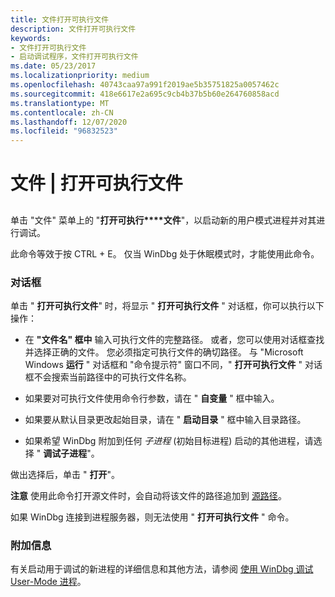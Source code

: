 ```yaml
---
title: 文件打开可执行文件
description: 文件打开可执行文件
keywords:
- 文件打开可执行文件
- 启动调试程序，文件打开可执行文件
ms.date: 05/23/2017
ms.localizationpriority: medium
ms.openlocfilehash: 40743caa97a991f2019ae5b35751825a0057462c
ms.sourcegitcommit: 418e6617e2a695c9cb4b37b5b60e264760858acd
ms.translationtype: MT
ms.contentlocale: zh-CN
ms.lasthandoff: 12/07/2020
ms.locfileid: "96832523"
---
```

# <a name="file--open-executable"></a>文件 | 打开可执行文件


## <span id="ddk_file_open_executable_dbg"></span><span id="DDK_FILE_OPEN_EXECUTABLE_DBG"></span>


单击 "文件" 菜单上的 "**打开可执行****文件**"，以启动新的用户模式进程并对其进行调试。

此命令等效于按 CTRL + E。 仅当 WinDbg 处于休眠模式时，才能使用此命令。

### <a name="span-iddialog_boxspanspan-iddialog_boxspandialog-box"></a><span id="dialog_box"></span><span id="DIALOG_BOX"></span>对话框

单击 " **打开可执行文件**" 时，将显示 " **打开可执行文件** " 对话框，你可以执行以下操作：

-   在 **"文件名" 框中** 输入可执行文件的完整路径。 或者，您可以使用对话框查找并选择正确的文件。 您必须指定可执行文件的确切路径。 与 "Microsoft Windows **运行** " 对话框和 "命令提示符" 窗口不同，" **打开可执行文件** " 对话框不会搜索当前路径中的可执行文件名称。

-   如果要对可执行文件使用命令行参数，请在 " **自变量** " 框中输入。

-   如果要从默认目录更改起始目录，请在 " **启动目录** " 框中输入目录路径。

-   如果希望 WinDbg 附加到任何 *子进程* (初始目标进程) 启动的其他进程，请选择 " **调试子进程**"。

做出选择后，单击 " **打开**"。

**注意**   使用此命令打开源文件时，会自动将该文件的路径追加到 [源路径](source-path.md)。

 

如果 WinDbg 连接到进程服务器，则无法使用 " **打开可执行文件** " 命令。

### <a name="span-idadditional_informationspanspan-idadditional_informationspanadditional-information"></a><span id="additional_information"></span><span id="ADDITIONAL_INFORMATION"></span>附加信息

有关启动用于调试的新进程的详细信息和其他方法，请参阅 [使用 WinDbg 调试 User-Mode 进程](debugging-a-user-mode-process-using-windbg.md)。

 

 





